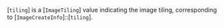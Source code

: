 [`tiling`] is a [`ImageTiling`] value indicating the image tiling,
corresponding to [`ImageCreateInfo`]::[`tiling`].